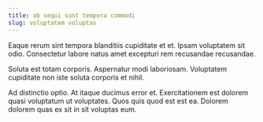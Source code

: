 ```yaml
---
title: ab sequi sunt tempora commodi
slug: voluptatem voluptas
---
```


Eaque rerum sint tempora blanditiis cupiditate et et. Ipsam voluptatem sit odio. Consectetur labore natus amet excepturi rem recusandae recusandae.

Soluta est totam corporis. Aspernatur modi laboriosam. Voluptatem cupiditate non iste soluta corporis et nihil.

Ad distinctio optio. At itaque ducimus error et. Exercitationem est dolorem quasi voluptatum ut voluptates. Quos quis quod est est ea. Dolorem dolorem quas ex sit in sit voluptas eum.
